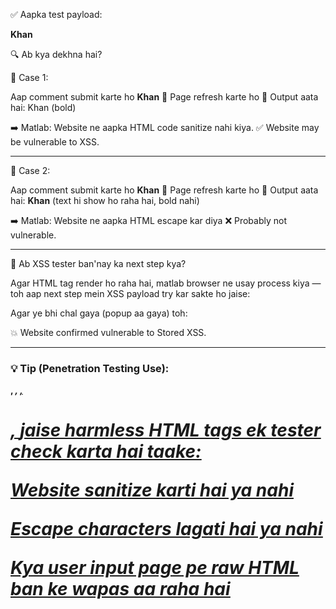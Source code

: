 ✅ Aapka test payload:

<b>Khan</b>

🔍 Ab kya dekhna hai?

🔸 Case 1:

Aap comment submit karte ho <b>Khan</b>
🔁 Page refresh karte ho
📄 Output aata hai: Khan (bold)

➡️ Matlab: Website ne aapka HTML code sanitize nahi kiya.
✅ Website may be vulnerable to XSS.

---

🔸 Case 2:

Aap comment submit karte ho <b>Khan</b>
🔁 Page refresh karte ho
📄 Output aata hai: <b>Khan</b> (text hi show ho raha hai, bold nahi)

➡️ Matlab: Website ne aapka HTML escape kar diya
❌ Probably not vulnerable.

---

🤔 Ab XSS tester ban'nay ka next step kya?

Agar HTML tag render ho raha hai, matlab browser ne usay process kiya — toh aap next step mein XSS payload try kar sakte ho jaise:

**<script>alert('XSS')</script>**

Agar ye bhi chal gaya (popup aa gaya) toh:

💥 Website confirmed vulnerable to Stored XSS.

---

### 💡 Tip (Penetration Testing Use):

**<b>, <i>, <u>, <h1>, <a href>** jaise harmless HTML tags ek tester check karta hai taake:

Website sanitize karti hai ya nahi

Escape characters lagati hai ya nahi

Kya user input page pe raw HTML ban ke wapas aa raha hai